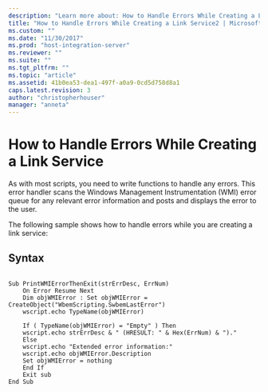 ```yaml
---
description: "Learn more about: How to Handle Errors While Creating a Link Service"
title: "How to Handle Errors While Creating a Link Service2 | Microsoft Docs"
ms.custom: ""
ms.date: "11/30/2017"
ms.prod: "host-integration-server"
ms.reviewer: ""
ms.suite: ""
ms.tgt_pltfrm: ""
ms.topic: "article"
ms.assetid: 41b0ea53-dea1-497f-a0a9-0cd5d758d8a1
caps.latest.revision: 3
author: "christopherhouser"
manager: "anneta"
---
```

# How to Handle Errors While Creating a Link Service
As with most scripts, you need to write functions to handle any errors. This error handler scans the Windows Management Instrumentation (WMI) error queue for any relevant error information and posts and displays the error to the user.  
  
 The following sample shows how to handle errors while you are creating a link service:  
  
## Syntax  
  
```  
  
Sub PrintWMIErrorThenExit(strErrDesc, ErrNum)  
    On Error Resume Next  
    Dim objWMIError : Set objWMIError =    CreateObject("WbemScripting.SwbemLastError")  
    wscript.echo TypeName(objWMIError)  
  
    If ( TypeName(objWMIError) = "Empty" ) Then  
    wscript.echo strErrDesc & " (HRESULT: " & Hex(ErrNum) & ")."  
    Else  
    wscript.echo "Extended error information:"  
    wscript.echo objWMIError.Description  
    Set objWMIError = nothing  
    End If  
    Exit sub  
End Sub  
  
```
